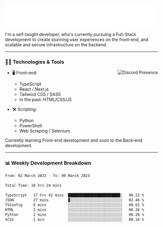 <img src="assets/wave.svg" alt=":wave:" />

I'm a self-taught developer, who's currently pursuing a Full-Stack development to create stunning user experiences on the front-end, and scalable and secure infrastructure on the backend.

---

### 🧑‍💻 Technologies & Tools

<a href="https://discord.com/users/414304208649453568" target="_blank" rel="nofollow">
   <img src="https://lanyard-profile-readme.vercel.app/api/414304208649453568?idleMessage=Probably%20doing%20something%20else..." alt="Discord Presence" align="right">
</a>

- 🖥️ Front-end:

  - TypeScript
  - React / Next.js
  - Tailwind CSS / SASS
  - In the past: HTML/CSS/JS

- 🛠 Scripting:

  - Python
  - PowerShell
  - Web Scraping / Selenium

Currently learning Front-end development and soon to the Back-end development.

---

### 📊 Weekly Development Breakdown

<!-- ![ccrsxx's GitHub Stats](https://github-readme-stats.vercel.app/api?username=ccrsxx&count_private=true&theme=tokyonight) -->
<!-- ![ccrsxx's Top Langs](https://github-readme-stats.vercel.app/api/top-langs/?username=ccrsxx&hide=lua,java,html&theme=tokyonight) -->

<!--START_SECTION:waka-->

```text
From: 02 March 2023 - To: 09 March 2023

Total Time: 18 hrs 24 mins

TypeScript   17 hrs 42 mins  ████████████████████████░   96.22 %
JSON         27 mins         ▓░░░░░░░░░░░░░░░░░░░░░░░░   02.46 %
TSConfig     6 mins          ░░░░░░░░░░░░░░░░░░░░░░░░░   00.62 %
HTML         2 mins          ░░░░░░░░░░░░░░░░░░░░░░░░░   00.26 %
Python       2 mins          ░░░░░░░░░░░░░░░░░░░░░░░░░   00.20 %
SCSS         1 min           ░░░░░░░░░░░░░░░░░░░░░░░░░   00.16 %
```

<!--END_SECTION:waka-->
